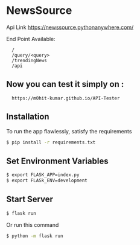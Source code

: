 # NewsSource
 Api Link
https://newssource.pythonanywhere.com/

End Point Available:

      /
      /query/<query>
      /trendingNews
      /api

## Now you can test it simply on :
      https://m0hit-kumar.github.io/API-Tester


## Installation

To run the app flawlessly, satisfy the requirements
```bash
$ pip install -r requirements.txt
```

## Set Environment Variables
```bash
$ export FLASK_APP=index.py
$ export FLASk_ENV=development
```

## Start Server
```bash
$ flask run
```

Or run this command 
```bash
$ python -m flask run
```
